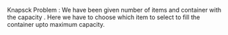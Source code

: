 Knapsck Problem : 
We have been given number of items and container with the capacity . Here we have to choose which item to select to fill the container upto maximum capacity. 

